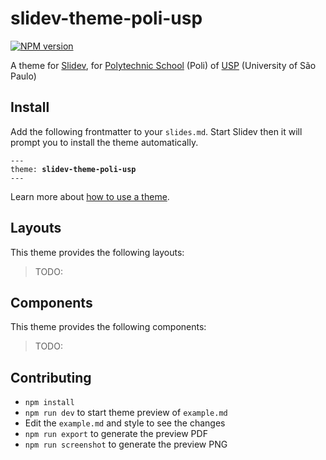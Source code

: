 # slidev-theme-poli-usp

[![NPM version](https://img.shields.io/npm/v/slidev-theme-slidev-usp-theme?color=3AB9D4&label=)](https://www.npmjs.com/package/slidev-theme-slidev-usp-theme)

A theme for [Slidev](https://github.com/slidevjs/slidev), for [Polytechnic School](https://www.poli.usp.br/) (Poli) of [USP](https://www5.usp.br/) (University of São Paulo) 

## Install

Add the following frontmatter to your `slides.md`. Start Slidev then it will prompt you to install the theme automatically.

<pre><code>---
theme: <b>slidev-theme-poli-usp</b>
---</code></pre>


Learn more about [how to use a theme](https://sli.dev/themes/use).

## Layouts

This theme provides the following layouts:

> TODO:

## Components

This theme provides the following components:

> TODO:

## Contributing

- `npm install`
- `npm run dev` to start theme preview of `example.md`
- Edit the `example.md` and style to see the changes
- `npm run export` to generate the preview PDF
- `npm run screenshot` to generate the preview PNG
